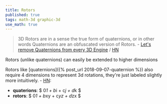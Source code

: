 ```yaml
---
title: Rotors
published: true
tags: math-3d graphic-3d
use_math: true
---
```

> 3D Rotors are in a sense the true form of quaternions, or in other words Quaternions are an obfuscated version of Rotors. - [Let's remove Quaternions from every 3D Engine](https://marctenbosch.com/quaternions/)
 / [HN](https://news.ycombinator.com/item?id=43234510)

Rotors (unlike quaternions) can easily be extended to higher dimensions

Rotors like [quaternions]({% post_url 2018-09-07-quaternion %}) also require 4 dimensions to represent 3d rotations, they're just labeled slightly more intuitively. - [HN](https://news.ycombinator.com/item?id=43268272):

- **quaterions**: $ 0*1 + b*i + c*j + d*k $  
- **rotors**:  $ 0*1 + b*xy + c*yz + d*zx $
